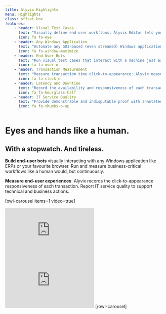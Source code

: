 ```yaml
---
title: Alyvix Highlights
menu: Highlights
class: offset-box
features:
	- header: Visual Test Cases
	  text: "Visually define end-user workflows: Alyvix Editor lets you build test cases in a visual way, interaction after interaction"
	  icon: fa fa-eye
    - header: Any Windows Application
      text: "Automate any GUI-based (even streamed) Windows application: Alyvix works by processing screen frames, without being hardwired to APIs"
      icon: fa fa-window-maximize
	- header: End-User Bots
	  text: "Run visual test cases that interact with a machine just as a real user would: Alyvix uses mouse and keyboard like a person"
	  icon: fa fa-user-o
    - header: Transaction Measurement
      text: "Measure transaction time click-to-appearance: Alyvix measures how long each transaction takes to complete after the last interaction"
      icon: fa fa-clock-o
    - header: Latency and Downtime
      text: "Record the availability and responsiveness of each transaction: Alyvix allows you to monitor the performance of end-user experiences"
      icon: fa fa-hourglass-half
    - header: IT Service Quality
      text: "Provide demonstrable and indisputable proof with annotated screenshots that Alyvix produces whenever the visual response times out"
      icon: fa fa-thumbs-o-up
---
```


# Eyes and hands like a human.
## **With a stopwatch. And tireless.**

**Build end-user bots** visually interacting with any Windows application like ERPs or your favourite browser. Run and measure business-critical workflows like a human would, but continuously.

**Measure end-user experiences**: Alyvix records the click-to-appearance responsiveness of each transaction. Report IT service quality to support technical and business actions.

[owl-carousel items=1 video=true]
<iframe width="288" height="162" src="https://www.youtube.com/embed/KnQT7U8Fxoo?color=white&rel=0" frameborder="0" allow="accelerometer; autoplay; encrypted-media; gyroscope; picture-in-picture" allowfullscreen></iframe>
<iframe width="288" height="162" src="https://www.youtube.com/embed/5WWbx3homho?color=white&rel=0" frameborder="0" allow="accelerometer; autoplay; encrypted-media; gyroscope; picture-in-picture" allowfullscreen></iframe>
[/owl-carousel]
